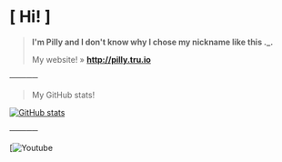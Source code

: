 # [ Hi! ]

> **I'm Pilly and I don't know why I chose my nickname like this ._.**
> 
> My website! » **http://pilly.tru.io**

─────

> My GitHub stats!
>
[![GitHub stats](https://github-readme-stats.vercel.app/api?username=PillyYT)](https://github.com/PillyYT)

─────

[![Youtube](https://www.youtube.com/channel/UCW2Y-pG81_dOSDIEKwXMOSQ)
